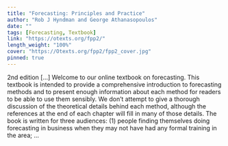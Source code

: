 ```yaml
---
title: "Forecasting: Principles and Practice"
author: "Rob J Hyndman and George Athanasopoulos"
date: ""
tags: [Forecasting, Textbook]
link: "https://otexts.org/fpp2/"
length_weight: "100%"
cover: "https://Otexts.org/fpp2/fpp2_cover.jpg"
pinned: true
---
```


2nd edition [...] Welcome to our online textbook on forecasting. This textbook is intended to provide a comprehensive introduction to forecasting methods and to present enough information about each method for readers to be able to use them sensibly. We don’t attempt to give a thorough discussion of the theoretical details behind each method, although the references at the end of each chapter will fill in many of those details. The book is written for three audiences: (1) people finding themselves doing forecasting in business when they may not have had any formal training in the area; ...
